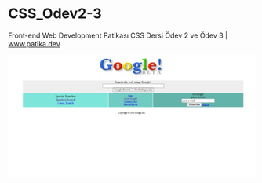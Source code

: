 # CSS_Odev2-3
Front-end Web Development Patikası CSS Dersi Ödev 2 ve Ödev 3 | www.patika.dev

![IMG](img/ss0.jpeg)